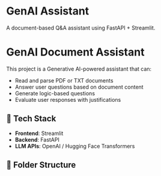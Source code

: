 # GenAI Assistant
A document-based Q&A assistant using FastAPI + Streamlit.
# GenAI Document Assistant

This project is a Generative AI-powered assistant that can:
- Read and parse PDF or TXT documents
- Answer user questions based on document content
- Generate logic-based questions
- Evaluate user responses with justifications

## 🔧 Tech Stack
- **Frontend**: Streamlit
- **Backend**: FastAPI
- **LLM APIs**: OpenAI / Hugging Face Transformers

## 📁 Folder Structure
